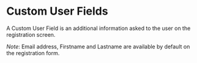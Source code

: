 # Custom User Fields

A Custom User Field is an additional information asked to the user on the registration screen.

_Note_: Email address, Firstname and Lastname are available by default on the registration form.
